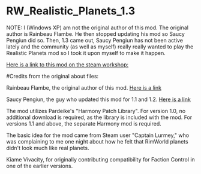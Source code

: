 # RW_Realistic_Planets_1.3
NOTE: I (Windows XP) am not the original author of this mod. The original author is Rainbeau Flambe. He then stopped updating his mod so Saucy Pengiun did so. Then, 1.3 came out, Saucy Pengiun has not been active lately and the community (as well as myself) really really wanted to play the Realistic Planets mod so I took it upon myself to make it happen.

[Here is a link to this mod on the steam workshop:](https://www.youtube.com/watch?v=dQw4w9WgXcQ)

#Credits from the original about files:

Rainbeau Flambe, the original author of this mod. [Here is a link](https://steamcommunity.com/sharedfiles/filedetails/?id=1571623829)

Saucy Pengiun, the guy who updated this mod for 1.1 and 1.2. [Here is a link](https://steamcommunity.com/sharedfiles/filedetails/?id=2009542732)

The mod utilizes Pardeike's "Harmony Patch Library". For version 1.0, no additional download is required, as the library is included with the mod. For versions 1.1 and above, the separate Harmony mod is required.

The basic idea for the mod came from Steam user "Captain Lurmey," who was complaining to me one night about how he felt that RimWorld planets didn't look much like real planets.

Kiame Vivacity, for originally contributing compatibility for Faction Control in one of the earlier versions.